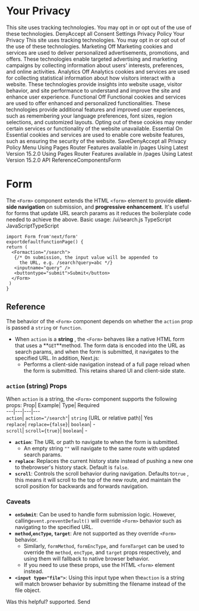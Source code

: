 # Your Privacy
This site uses tracking technologies. You may opt in or opt out of the use of these technologies.
DenyAccept all
Consent Settings
Privacy Policy
Your Privacy
This site uses tracking technologies. You may opt in or opt out of the use of these technologies.
Marketing
Off
Marketing cookies and services are used to deliver personalized advertisements, promotions, and offers. These technologies enable targeted advertising and marketing campaigns by collecting information about users' interests, preferences, and online activities. 
Analytics
Off
Analytics cookies and services are used for collecting statistical information about how visitors interact with a website. These technologies provide insights into website usage, visitor behavior, and site performance to understand and improve the site and enhance user experience.
Functional
Off
Functional cookies and services are used to offer enhanced and personalized functionalities. These technologies provide additional features and improved user experiences, such as remembering your language preferences, font sizes, region selections, and customized layouts. Opting out of these cookies may render certain services or functionality of the website unavailable.
Essential
On
Essential cookies and services are used to enable core website features, such as ensuring the security of the website. 
SaveDenyAccept all
Privacy Policy
Menu
Using Pages Router
Features available in /pages
Using Latest Version
15.2.0
Using Pages Router
Features available in /pages
Using Latest Version
15.2.0
API ReferenceComponentsForm
# Form
The `<Form>` component extends the HTML `<form>` element to provide **client-side navigation** on submission, and **progressive enhancement**.
It's useful for forms that update URL search params as it reduces the boilerplate code needed to achieve the above.
Basic usage:
/ui/search.js
TypeScript
JavaScriptTypeScript
```
import Form from'next/form'
exportdefaultfunctionPage() {
return (
  <Formaction="/search">
   {/* On submission, the input value will be appended to
     the URL, e.g. /search?query=abc */}
   <inputname="query" />
   <buttontype="submit">Submit</button>
  </Form>
 )
}
```

## Reference
The behavior of the `<Form>` component depends on whether the `action` prop is passed a `string` or `function`.
  * When `action` is a **string** , the `<Form>` behaves like a native HTML form that uses a **`GET`**method. The form data is encoded into the URL as search params, and when the form is submitted, it navigates to the specified URL. In addition, Next.js:
    * Performs a client-side navigation instead of a full page reload when the form is submitted. This retains shared UI and client-side state.


### `action` (string) Props
When `action` is a string, the `<Form>` component supports the following props:
Prop| Example| Type| Required  
---|---|---|---  
`action`| `action="/search"`| `string` (URL or relative path)| Yes  
`replace`| `replace={false}`| `boolean`| -  
`scroll`| `scroll={true}`| `boolean`| -  
  * **`action`**: The URL or path to navigate to when the form is submitted.
    * An empty string `""` will navigate to the same route with updated search params.
  * **`replace`**: Replaces the current history state instead of pushing a new one to thebrowser's history stack. Default is `false`.
  * **`scroll`**: Controls the scroll behavior during navigation. Defaults to`true` , this means it will scroll to the top of the new route, and maintain the scroll position for backwards and forwards navigation.


### Caveats
  * **`onSubmit`**: Can be used to handle form submission logic. However, calling`event.preventDefault()` will override `<Form>` behavior such as navigating to the specified URL.
  * **`method`,`encType`, `target`**: Are not supported as they override `<Form>` behavior. 
    * Similarly, `formMethod`, `formEncType`, and `formTarget` can be used to override the `method`, `encType`, and `target` props respectively, and using them will fallback to native browser behavior.
    * If you need to use these props, use the HTML `<form>` element instead.
  * **`<input type="file">`**: Using this input type when the`action` is a string will match browser behavior by submitting the filename instead of the file object.


Was this helpful?
supported.
Send
